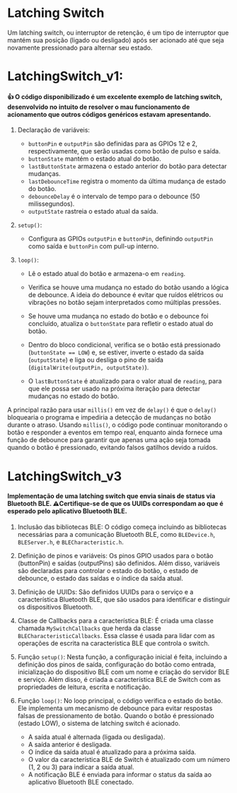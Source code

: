 # Latching Switch

Um latching switch, ou interruptor de retenção, é um tipo de interruptor que mantém sua posição (ligado ou desligado) após ser acionado até que seja novamente pressionado para alternar seu estado.

# LatchingSwitch_v1:

#### :thumbsup: O código disponibilizado é um excelente exemplo de latching switch, desenvolvido no intuito de resolver o mau funcionamento de acionamento que outros códigos genéricos estavam apresentando.

1. Declaração de variáveis:
   - `buttonPin` e `outputPin` são definidas para as GPIOs 12 e 2, respectivamente, que serão usadas como botão de pulso e saída.
   - `buttonState` mantém o estado atual do botão.
   - `lastButtonState` armazena o estado anterior do botão para detectar mudanças.
   - `lastDebounceTime` registra o momento da última mudança de estado do botão.
   - `debounceDelay` é o intervalo de tempo para o debounce (50 milissegundos).
   - `outputState` rastreia o estado atual da saída.

2. `setup()`:
   - Configura as GPIOs `outputPin` e `buttonPin`, definindo `outputPin` como saída e `buttonPin` com pull-up interno.

3. `loop()`:
   - Lê o estado atual do botão e armazena-o em `reading`.

   - Verifica se houve uma mudança no estado do botão usando a lógica de debounce. A ideia do debounce é evitar que ruídos elétricos ou vibrações no botão sejam interpretados como múltiplas pressões.
   
   - Se houve uma mudança no estado do botão e o debounce foi concluído, atualiza o `buttonState` para refletir o estado atual do botão.

   - Dentro do bloco condicional, verifica se o botão está pressionado (`buttonState == LOW`) e, se estiver, inverte o estado da saída (`outputState`) e liga ou desliga o pino de saída (`digitalWrite(outputPin, outputState)`).

   - O `lastButtonState` é atualizado para o valor atual de `reading`, para que ele possa ser usado na próxima iteração para detectar mudanças no estado do botão.

A principal razão para usar `millis()` em vez de `delay()` é que o `delay()` bloquearia o programa e impediria a detecção de mudanças no botão durante o atraso. Usando `millis()`, o código pode continuar monitorando o botão e responder a eventos em tempo real, enquanto ainda fornece uma função de debounce para garantir que apenas uma ação seja tomada quando o botão é pressionado, evitando falsos gatilhos devido a ruídos.

#

# LatchingSwitch_v3

#### Implementação de uma latching switch que envia sinais de status via Bluetooth BLE. :warning:Certifique-se de que os UUIDs correspondam ao que é esperado pelo aplicativo Bluetooth BLE.

1. Inclusão das bibliotecas BLE: O código começa incluindo as bibliotecas necessárias para a comunicação Bluetooth BLE, como `BLEDevice.h`, `BLEServer.h`, e `BLECharacteristic.h`.

2. Definição de pinos e variáveis: Os pinos GPIO usados para o botão (buttonPin) e saídas (outputPins) são definidos. Além disso, variáveis são declaradas para controlar o estado do botão, o estado de debounce, o estado das saídas e o índice da saída atual.

3. Definição de UUIDs: São definidos UUIDs para o serviço e a característica Bluetooth BLE, que são usados para identificar e distinguir os dispositivos Bluetooth.

4. Classe de Callbacks para a característica BLE: É criada uma classe chamada `MySwitchCallbacks` que herda da classe `BLECharacteristicCallbacks`. Essa classe é usada para lidar com as operações de escrita na característica BLE que controla o switch.

5. Função `setup()`: Nesta função, a configuração inicial é feita, incluindo a definição dos pinos de saída, configuração do botão como entrada, inicialização do dispositivo BLE com um nome e criação do servidor BLE e serviço. Além disso, é criada a característica BLE de Switch com as propriedades de leitura, escrita e notificação.

6. Função `loop()`: No loop principal, o código verifica o estado do botão. Ele implementa um mecanismo de debounce para evitar respostas falsas de pressionamento de botão. Quando o botão é pressionado (estado LOW), o sistema de latching switch é acionado.

   - A saída atual é alternada (ligada ou desligada).
   - A saída anterior é desligada.
   - O índice da saída atual é atualizado para a próxima saída.
   - O valor da característica BLE de Switch é atualizado com um número (1, 2 ou 3) para indicar a saída atual.
   - A notificação BLE é enviada para informar o status da saída ao aplicativo Bluetooth BLE conectado.

